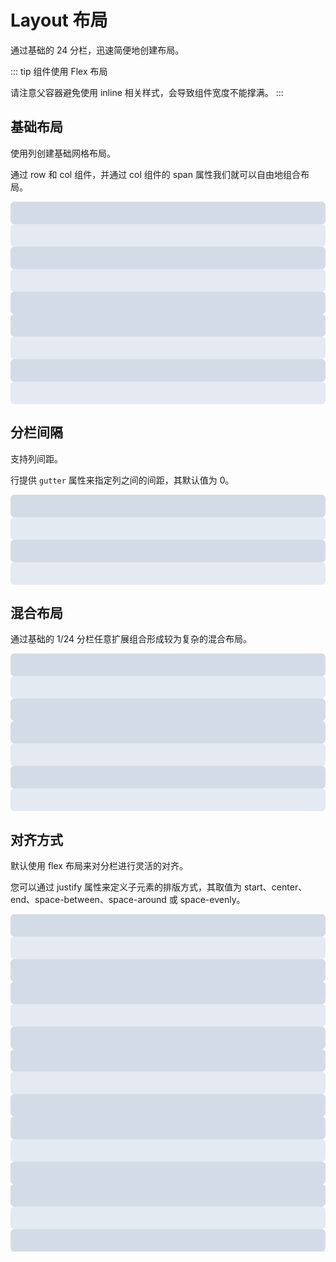 # Layout 布局

通过基础的 24 分栏，迅速简便地创建布局。

::: tip
组件使用 Flex 布局

请注意父容器避免使用 inline 相关样式，会导致组件宽度不能撑满。
:::

## 基础布局

使用列创建基础网格布局。

通过 row 和 col 组件，并通过 col 组件的 span 属性我们就可以自由地组合布局。

<p-row>
  <p-col :span="12">
    <div class="a"></div>
  </p-col>
  <p-col :span="12"> <div class="b"></div></p-col>
</p-row>

<p-row>
  <p-col :span="8">
    <div class="a"></div>
  </p-col>
  <p-col :span="8"> <div class="b"></div></p-col>
  <p-col :span="8"> <div class="a"></div></p-col>
</p-row>

<p-row>
  <p-col :span="6">
    <div class="a"></div>
  </p-col>
  <p-col :span="6"> <div class="b"></div></p-col>
  <p-col :span="6"> <div class="a"></div></p-col>
  <p-col :span="6"> <div class="b"></div></p-col>
</p-row>

## 分栏间隔

支持列间距。

行提供 `gutter` 属性来指定列之间的间距，其默认值为 0。
<p-row :gutter="12">
<p-col :span="6">

  <div class="a"></div>
  </p-col>
  <p-col :span="6"> <div class="b"></div></p-col>
  <p-col :span="6"> <div class="a"></div></p-col>
  <p-col :span="6"> <div class="b"></div></p-col>
</p-row>

## 混合布局

通过基础的 1/24 分栏任意扩展组合形成较为复杂的混合布局。

<p-row :gutter="10">
  <p-col :span="6">
    <div class="a"></div>
  </p-col>
  <p-col :span="14"> <div class="b"></div></p-col>
  <p-col :span="4">
    <div class="a"></div>
  </p-col>
</p-row>

<p-row :gutter="10">
  <p-col :span="2">
    <div class="a"></div>
  </p-col>
  <p-col :span="8"> <div class="b"></div></p-col>
  <p-col :span="4">
    <div class="a"></div>
  </p-col>
  <p-col :span="10"> <div class="b"></div></p-col>
</p-row>

## 对齐方式

默认使用 flex 布局来对分栏进行灵活的对齐。

您可以通过 justify 属性来定义子元素的排版方式，其取值为 start、center、end、space-between、space-around 或 space-evenly。

<p-row :gutter="10" justify="space-between">
  <p-col :span="6">
    <div class="a"></div>
  </p-col>
  <p-col :span="10"> <div class="b"></div></p-col>
  <p-col :span="4">
    <div class="a"></div>
  </p-col>
</p-row>
<p-row :gutter="10" justify="space-around">
  <p-col :span="6">
    <div class="a"></div>
  </p-col>
  <p-col :span="10"> <div class="b"></div></p-col>
  <p-col :span="4">
    <div class="a"></div>
  </p-col>
</p-row>
<p-row :gutter="10" justify="center">
  <p-col :span="6">
    <div class="a"></div>
  </p-col>
  <p-col :span="10"> <div class="b"></div></p-col>
  <p-col :span="4">
    <div class="a"></div>
  </p-col>
</p-row>
<p-row :gutter="10" justify="start">
  <p-col :span="6">
    <div class="a"></div>
  </p-col>
  <p-col :span="10"> <div class="b"></div></p-col>
  <p-col :span="4">
    <div class="a"></div>
  </p-col>
</p-row>
<p-row :gutter="10" justify="end">
  <p-col :span="6">
    <div class="a"></div>
  </p-col>
  <p-col :span="10"> <div class="b"></div></p-col>
  <p-col :span="4">
    <div class="a"></div>
  </p-col>
</p-row>

<style>
.a,
.b {
  height: 36px;
  border-radius: 6px;
}
.a {
  background: #d3dce6;
}
.b {
  background-color: #e5e9f2;
}
</style>
